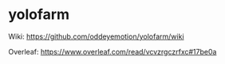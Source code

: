 # yolofarm

Wiki: https://github.com/oddeyemotion/yolofarm/wiki

Overleaf: https://www.overleaf.com/read/vcvzrgczrfxc#17be0a
